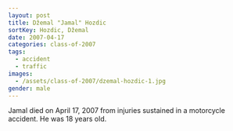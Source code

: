 ```yaml
---
layout: post
title: Džemal "Jamal" Hozdic
sortKey: Hozdic, Džemal
date: 2007-04-17
categories: class-of-2007
tags:
  - accident
  - traffic
images:
  - /assets/class-of-2007/dzemal-hozdic-1.jpg
gender: male
---
```

Jamal died on April 17, 2007 from injuries sustained in a motorcycle accident. He was 18 years old.
